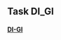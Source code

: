 ## Task DI_GI 

#### [DI-GI](https://kravchenkomaks.github.io/m-web-frontend-basics/level1-1-html-css/di-gi/)
